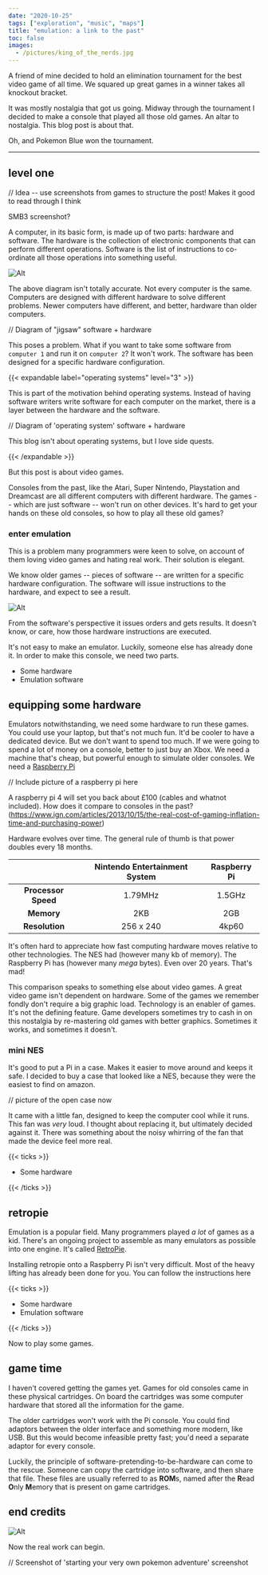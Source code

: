 ```yaml
---
date: "2020-10-25"
tags: ["exploration", "music", "maps"]
title: "emulation: a link to the past"
toc: false
images:
  - /pictures/king_of_the_nerds.jpg
---
```


A friend of mine decided to hold an elimination tournament for the best video game of all time. We squared up great games in a winner takes all knockout bracket.

It was mostly nostalgia that got us going. Midway through the tournament I decided to make a console that played all those old games. An altar to nostalgia. This blog post is about that.

Oh, and Pokemon Blue won the tournament.

---

## level one



// Idea -- use screenshots from games to structure the post! Makes it good to read through I think

SMB3 screenshot?

A computer, in its basic form, is made up of two parts: hardware and software. The hardware is the collection of electronic components that can perform different operations. Software is the list of instructions to co-ordinate all those operations into something useful. 

![Alt](/pictures/software_hardware.png#center)

The above diagram isn't totally accurate. Not every computer is the same. Computers are designed with different hardware to solve different problems. Newer computers have different, and better, hardware than older computers. 

// Diagram of "jigsaw" software + hardware

This poses a problem. What if you want to take some software from `computer 1` and run it on `computer 2`? It won't work. The software has been designed for a specific hardware configuration.

{{< expandable label="operating systems" level="3" >}}

This is part of the motivation behind operating systems. Instead of having software writers write software for each computer on the market, there is a layer between the hardware and the software.

// Diagram of 'operating system' software + hardware

This blog isn't about operating systems, but I love side quests.

{{< /expandable >}}

But this post is about video games.

Consoles from the past, like the Atari, Super Nintendo, Playstation and Dreamcast are all different computers with different hardware. The games -- which are just software -- won't run on other devices. It's hard to get your hands on these old consoles, so how to play all these old games?



### enter emulation

This is a problem many programmers were keen to solve, on account of them loving video games and hating real work.  Their solution is elegant. 

We know older games -- pieces of software -- are written for a specific hardware configuration. The software will issue instructions to the hardware, and expect to see a result.

![Alt](/pictures/emulator-expectations.png#center)

From the software's perspective it issues orders and gets results. It doesn't know, or care, how those hardware instructions are executed. 

It's not easy to make an emulator. Luckily, someone else has already done it. In order to make this console, we need two parts. 

- Some hardware
- Emulation software



## equipping some hardware

Emulators notwithstanding, we need some hardware to run these games. You could use your laptop, but that's not much fun. It'd be cooler to have a dedicated device. But we don't want to spend too much. If we were going to spend a lot of money on a console, better to just buy an Xbox. We need a machine that's cheap, but powerful enough to simulate older consoles. We need a [Raspberry Pi](https://www.raspberrypi.org/)

// Include picture of a raspberry pi here

A raspberry pi 4 will set you back about £100 (cables and whatnot included). How does it compare to consoles in the past? (https://www.ign.com/articles/2013/10/15/the-real-cost-of-gaming-inflation-time-and-purchasing-power)

Hardware evolves over time. The general rule of thumb is that power doubles every 18 months.

|                     | **Nintendo Entertainment System** | Raspberry Pi |
| :-----------------: | :-------------------------------: | :----------: |
| **Processor Speed** |              1.79MHz              |    1.5GHz    |
|     **Memory**      |                2KB                |     2GB      |
|   **Resolution**    |             256 x 240             |    4kp60     |

It's often hard to appreciate how fast computing hardware moves relative to other technologies. The NES had (however many kb of memory). The Raspberry Pi has (however many _mega_ bytes). Even over 20 years. That's mad!

This comparison speaks to something else about video games. A great video game isn't dependent on hardware. Some of the games we remember fondly don't require a big graphic load. Technology is an enabler of games. It's not the defining feature. Game developers sometimes try to cash in on this nostalgia by re-mastering old games with better graphics. Sometimes it works, and sometimes it doesn't. 

### mini NES

It's good to put a Pi in a case. Makes it easier to move around and keeps it safe. I decided to buy a case that looked like a NES, because they were the easiest to find on amazon.

// picture of the open case now

It came with a little fan, designed to keep the computer cool while it runs. This fan was _very_ loud. I thought about replacing it, but ultimately decided against it. There was something about the noisy whirring of the fan that made the device feel more real. 



{{< ticks >}}

* Some hardware

{{< /ticks >}}

## retropie

Emulation is a popular field. Many programmers played _a lot_ of games as a kid. There's an ongoing project to assemble as many emulators as possible into one engine. It's called [RetroPie](https://retropie.org.uk/). 

Installing retropie onto a Raspberry Pi isn't very difficult. Most of the heavy lifting has already been done for you. You can follow the instructions here



{{< ticks >}}

* Some hardware
* Emulation software

{{< /ticks >}}



Now to play some games.

## game time

I haven't covered getting the games yet. Games for old consoles came in these physical cartridges. On board the cartridges was some computer hardware that stored all the information for the game. 

The older cartridges won't work with the Pi console. You could find adaptors between the older interface and something more modern, like USB. But this would become infeasible pretty fast; you'd need a separate adaptor for every console. 

Luckily, the principle of software-pretending-to-be-hardware can come to the rescue. Someone can copy the cartridge into software, and then share that file. These files are usually referred to as **ROM**s, named after the **R**ead **O**nly **M**emory that is present on game cartridges. 



## end credits

![Alt](/pictures/king_of_the_nerds.jpg#center)



Now the real work can begin.

// Screenshot of 'starting your very own pokemon adventure' screenshot

 